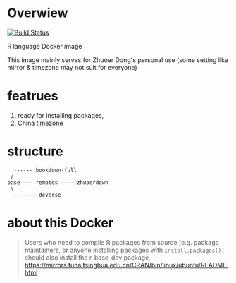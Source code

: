 # Overwiew
[![Build Status](https://travis-ci.com/dongzhuoer/docker-r-base.svg?branch=master)](https://travis-ci.com/dongzhuoer/docker-r-base)

R language Docker image

This image mainly serves for Zhuoer Dong's personal use (some setting like mirror & timezone may not suit for everyone)

# featrues 

1. ready for installing packages,
1. China timezone

# structure

```
  ------ bookdown-full
 /
base --- remotes ---- zhuoerdown
 \
  --------deverse 
```

# about this Docker

> Users who need to compile R packages from source [e.g. package maintainers, or anyone installing packages with `install.packages()]` should also install the r-base-dev package
> --- https://mirrors.tuna.tsinghua.edu.cn/CRAN/bin/linux/ubuntu/README.html  



